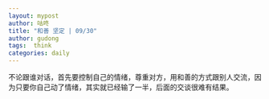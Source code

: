```yaml
---
layout: mypost
author: 咕咚
title: "和善 坚定 | 09/30"
author: gudong
tags:  think
categories: daily
---
```


不论跟谁对话，首先要控制自己的情绪，尊重对方，用和善的方式跟别人交流，因为只要你自己动了情绪，其实就已经输了一半，后面的交谈很难有结果。
